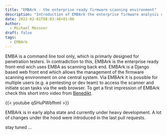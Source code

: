 ```yaml
---
title: "EMBArk - the enterprise ready firmware scanning environment"
description: "Introduction of EMBArk the enterprise firmware analysis environment"
date: 2022-02-01T08:03:48+01:00
Author:
  - Michael Messner
draft: false
tags:
  - EMBArk
---
```


EMBA is a command line tool only, which is primarly designed for penetration testers. In contradiction to this, EMBArk is the enterprise ready front-end wich uses EMBA as scanning back end.
EMBArk is a Django based web front end which allows the management of the firmware scanning environment on one central system. Via EMBArk it is possible for multiple users (e.g. a pentesting or dev team) to access the scanner and initiate scan tasks via the web browser.
To get a first impression of EMBArk check this short intro video from [Benedikt](https://github.com/BenediktMKuehne).

{{< youtube qSHuPWbfhmI >}}

EMBArk is in early alpha state and currently under heavy development. A lot of changes under the hood were introduced in the last pull requests.

stay tuned ...
